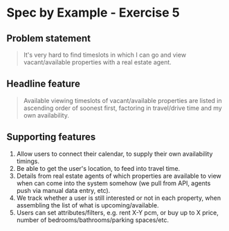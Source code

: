 # Spec by Example - Exercise 5

## Problem statement

> It's very hard to find timeslots in which I can go and view vacant/available properties with a real estate agent.

## Headline feature

> Available viewing timeslots of vacant/available properties are listed in ascending order of soonest first, factoring in travel/drive time and my own availability.

## Supporting features

1. Allow users to connect their calendar, to supply their own availability timings.
2. Be able to get the user's location, to feed into travel time.
3. Details from real estate agents of which properties are available to view when can come into the system somehow (we pull from API, agents push via manual data entry, etc).
4. We track whether a user is still interested or not in each property, when assembling the list of what is upcoming/available.
5. Users can set attributes/filters, e.g. rent X-Y pcm, or buy up to X price, number of bedrooms/bathrooms/parking spaces/etc.

